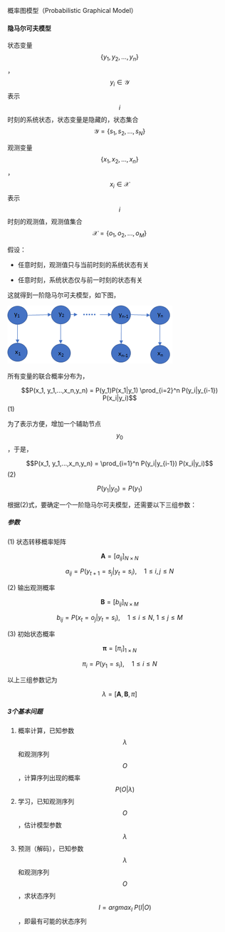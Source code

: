 概率图模型（Probabilistic Graphical Model）

#### 隐马尔可夫模型

状态变量$$\lbrace y_1, y_2,...,y_n \rbrace$$，$$y_i \in \mathcal Y$$ 表示$$i$$ 时刻的系统状态，状态变量是隐藏的，状态集合$$\mathcal Y = \lbrace s_1,s_2,...,s_N \rbrace$$

观测变量$$\lbrace x_1,x_2,...,x_n \rbrace$$，$$x_i \in \mathcal X$$ 表示$$i$$ 时刻的观测值，观测值集合$$\mathcal X = \lbrace o_1, o_2,...,o_M \rbrace$$

假设：

* 任意时刻，观测值只与当前时刻的系统状态有关

* 任意时刻，系统状态仅与前一时刻的状态有关

这就得到一阶隐马尔可夫模型，如下图，

![](/assets/1_HMM.png)

所有变量的联合概率分布为，

$$P(x_1, y_1,...,x_n,y_n) = P(y_1)P(x_1|y_1) \prod_{i=2}^n P(y_i|y_{i-1}) P(x_i|y_i)$$                                      \(1\)

为了表示方便，增加一个辅助节点$$y_0$$，于是，

$$P(x_1, y_1,...,x_n,y_n) = \prod_{i=1}^n P(y_i|y_{i-1}) P(x_i|y_i)$$                                                                   \(2\)

$$P(y_1|y_0) = P(y_1)$$

根据\(2\)式，要确定一个一阶隐马尔可夫模型，还需要以下三组参数：

##### 参数

\(1\)  状态转移概率矩阵

$$\mathbf A = [a_{ij}]_{N \times N}$$

$$a_{ij} = P(y_{t+1} = s_j|y_t = s_i), \quad 1 \le i,j \le N$$

\(2\) 输出观测概率

$$\mathbf B = [b_{ij}]_{N \times M}$$

$$b_{ij} = P(x_t = o_j|y_t=s_i), \quad 1 \le i \le N, \ 1 \le j \le M$$

\(3\) 初始状态概率

$$\mathbf \pi =[\pi_i]_{1 \times N}$$

$$\pi_i = P(y_1= s_i), \quad 1 \le i \le N$$

以上三组参数记为

$$\lambda = [\mathbf A, \mathbf B, \pi]$$

##### 3个基本问题

1. 概率计算，已知参数$$\lambda$$ 和观测序列$$O$$，计算序列出现的概率$$P(O|\lambda)$$
2. 学习，已知观测序列$$O$$，估计模型参数$$\lambda$$
3. 预测（解码），已知参数$$\lambda$$ 和观测序列$$O$$，求状态序列$$I = argmax_I \ P(I|O)$$ ，即最有可能的状态序列





